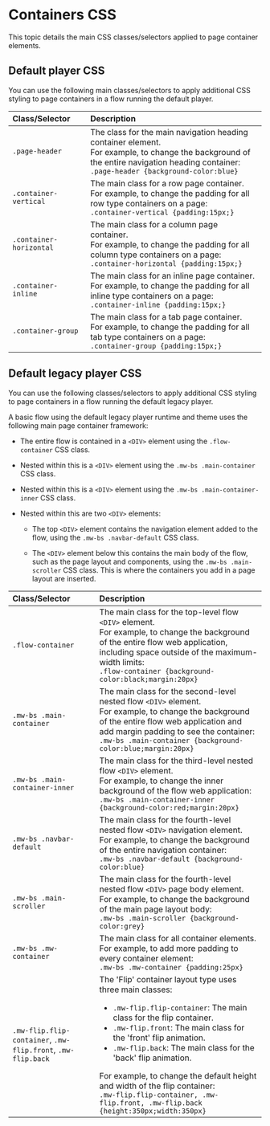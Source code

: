 # Containers CSS 

<head>
  <meta name="guidename" content="Flow"/>
  <meta name="context" content="GUID-3f6c5da4-4820-4880-bd19-8a0505d4dea5"/>
</head>


This topic details the main CSS classes/selectors applied to page container elements.

## Default player CSS 

You can use the following main classes/selectors to apply additional CSS styling to page containers in a flow running the default player.

|Class/Selector|Description|
|:-------------|:----------|
|`.page-header`|The class for the main navigation heading container element.<br />For example, to change the background of the entire navigation heading container:<br />`.page-header {background-color:blue}`|
|`.container-vertical`|The main class for a row page container.<br />For example, to change the padding for all row type containers on a page:<br />`.container-vertical {padding:15px;}`|
|`.container-horizontal`|The main class for a column page container.<br />For example, to change the padding for all column type containers on a page:<br />`.container-horizontal {padding:15px;}`|
|`.container-inline`|The main class for an inline page container.<br />For example, to change the padding for all inline type containers on a page:<br />`.container-inline {padding:15px;}`|
|`.container-group`|The main class for a tab page container.<br />For example, to change the padding for all tab type containers on a page:<br />`.container-group {padding:15px;}`|

## Default legacy player CSS 

You can use the following classes/selectors to apply additional CSS styling to page containers in a flow running the default legacy player.

A basic flow using the default legacy player runtime and theme uses the following main page container framework:

-   The entire flow is contained in a `<DIV>` element using the `.flow-container` CSS class.

-   Nested within this is a `<DIV>` element using the `.mw-bs .main-container` CSS class.

-   Nested within this is a `<DIV>` element using the `.mw-bs .main-container-inner` CSS class.

-   Nested within this are two `<DIV>` elements:

    -   The top `<DIV>` element contains the navigation element added to the flow, using the `.mw-bs .navbar-default` CSS class.

    -   The `<DIV>` element below this contains the main body of the flow, such as the page layout and components, using the `.mw-bs .main-scroller` CSS class. This is where the containers you add in a page layout are inserted.

|Class/Selector|Description|
|:-------------|:----------|
|`.flow-container`|The main class for the top-level flow `<DIV>` element.<br />For example, to change the background of the entire flow web application, including space outside of the maximum-width limits:<br />`.flow-container {background-color:black;margin:20px}`|
|`.mw-bs .main-container`|The main class for the second-level nested flow `<DIV>` element.<br />For example, to change the background of the entire flow web application and add margin padding to see the container:<br />`.mw-bs .main-container {background-color:blue;margin:20px}`|
|`.mw-bs .main-container-inner`|The main class for the third-level nested flow `<DIV>` element.<br />For example, to change the inner background of the flow web application:<br />`.mw-bs .main-container-inner {background-color:red;margin:20px}`|
|`.mw-bs .navbar-default`|The main class for the fourth-level nested flow `<DIV>` navigation element.<br />For example, to change the background of the entire navigation container:<br />`.mw-bs .navbar-default {background-color:blue}`|
|`.mw-bs .main-scroller`|The main class for the fourth-level nested flow `<DIV>` page body element.<br />For example, to change the background of the main page layout body:<br />`.mw-bs .main-scroller {background-color:grey}`|
|`.mw-bs .mw-container`|The main class for all container elements.<br />For example, to add more padding to every container element:<br />`.mw-bs .mw-container {padding:25px}`|
|`.mw-flip.flip-container`, `.mw-flip.front`, `.mw-flip.back`|The 'Flip' container layout type uses three main classes:<ul><li>`.mw-flip.flip-container`: The main class for the flip container.</li><li>`.mw-flip.front`: The main class for the 'front' flip animation.</li><li>`.mw-flip.back`: The main class for the 'back' flip animation.</li></ul>For example, to change the default height and width of the flip container:<br />`.mw-flip.flip-container, .mw-flip.front, .mw-flip.back {height:350px;width:350px}`|